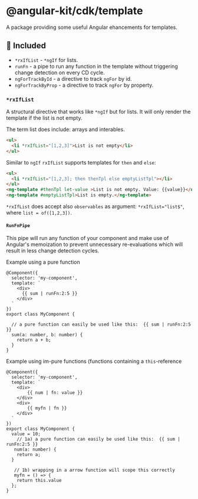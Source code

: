 # @angular-kit/cdk/template

A package providing some useful Angular ehancements for templates.

##  🔋 Included
* `*rxIfList` - `*ngIf` for lists.
* `runFn` - a pipe to run any function in the template without triggering change detection on every CD cycle.
* `ngForTrackById` - a directive to track `ngFor` by id.
* `ngForTrackByProp` - a directive to track `ngFor` by property.

### `*rxIfList`
A structural directive that works like `*ngIf` but for lists. It will only render the template if the list is not empty.

The term list does include: arrays and interables.
```html
<ul>
  <li *rxIfList="[1,2,3]">List is not empty</li>
</ul>

```
Similar to `ngIf` `rxIfList` supports templates for `then` and `else`:
```html
<ul>
  <li *rxIfList="[1,2,3]; then thenTpl else emptyListTpl"></li>
</ul>
<ng-template #thenTpl let-value >List is not empty. Value: {{value}}</ng-template>
<ng-template #emptyListTpl>List is empty.</ng-template>
```
`*rxIfList` does accept also `observables` as argument: `*rxIfList="list$"`, where `list = of([1,2,3])`.

#### `RunFnPipe`
This pipe will run any function of your component and
make use of Angular's memoization to prevent unnecessary
re-evaluations which will result in less change detection cycles.

Example using a pure function
```
@Component({
  selector: 'my-component',
  template: `
    <div>
      {{ sum | runFn:2:5 }}
    </div>
  `
})
export class MyComponent {
  
  // a pure function can easily be used like this:  {{ sum | runFn:2:5 }}
  sum(a: number, b: number) {
    return a + b;
  }
}
```
Example using im-pure functions (functions containing a `this`-reference
```
@Component({
  selector: 'my-component',
  template: `
    <div>
        {{ num | fn: value }}
    </div>
    <div>
        {{ myfn | fn }}
    </div>
  `
})
export class MyComponent {
  value = 10;
    // 1a) a pure function can easily be used like this:  {{ sum | runFn:2:5 }}
   num(a: number) {
    return a;
  }
  
   // 1b) wrapping in a arrow function will scope this correctly 
   myfn = () => {
    return this.value
  };
}
```
